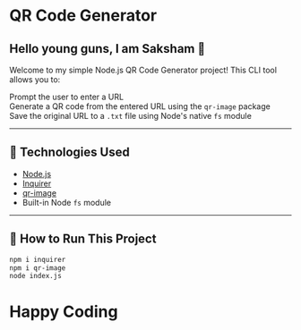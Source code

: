 # QR Code Generator

## Hello young guns, I am Saksham 👋

Welcome to my simple Node.js QR Code Generator project! This CLI tool allows you to:

Prompt the user to enter a URL  
 Generate a QR code from the entered URL using the `qr-image` package  
 Save the original URL to a `.txt` file using Node's native `fs` module  

---

## 🔧 Technologies Used

- [Node.js](https://nodejs.org/)
- [Inquirer](https://www.npmjs.com/package/inquirer)
- [qr-image](https://www.npmjs.com/package/qr-image)
- Built-in Node `fs` module

---

## 🚀 How to Run This Project
```bash
npm i inquirer
npm i qr-image
node index.js
```

# Happy Coding
